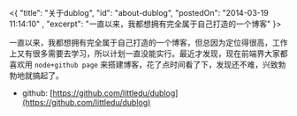 <{
"title": "关于dublog",
"id": "about-dublog",
"postedOn": "2014-03-19 11:14:10" ,
"excerpt": "一直以来，我都想拥有完全属于自己打造的一个博客"
}>

一直以来，我都想拥有完全属于自己打造的一个博客，但总因为定位得很高，工作上又有很多需要去学习，所以计划一直没能实行。最近才发现，现在前端界大家都喜欢用 `node+github page` 来搭建博客，花了点时间看了下，发现还不难，兴致勃勃地就搞起了。

* github: [https://github.com/littledu/dublog](https://github.com/littledu/dublog)




